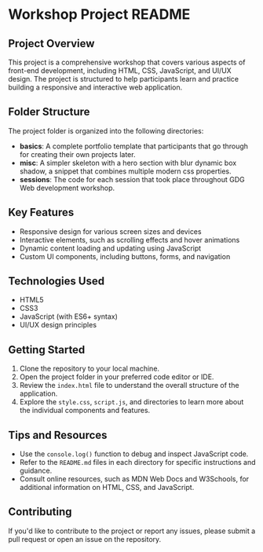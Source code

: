 # Workshop Project README

## Project Overview

This project is a comprehensive workshop that covers various aspects of front-end development, including HTML, CSS, JavaScript, and UI/UX design. The project is structured to help participants learn and practice building a responsive and interactive web application.

## Folder Structure

The project folder is organized into the following directories:

* **basics**: A complete portfolio template that participants that go through for creating their own projects later.
* **misc**: A simpler skeleton with a hero section with blur dynamic box shadow, a snippet that combines multiple modern css properties.
* **sessions**: The code for each session that took place throughout GDG Web development workshop.

## Key Features

* Responsive design for various screen sizes and devices
* Interactive elements, such as scrolling effects and hover animations
* Dynamic content loading and updating using JavaScript
* Custom UI components, including buttons, forms, and navigation

## Technologies Used

* HTML5
* CSS3
* JavaScript (with ES6+ syntax)
* UI/UX design principles

## Getting Started

1. Clone the repository to your local machine.
2. Open the project folder in your preferred code editor or IDE.
3. Review the `index.html` file to understand the overall structure of the application.
4. Explore the `style.css`, `script.js`, and directories to learn more about the individual components and features.

## Tips and Resources

* Use the `console.log()` function to debug and inspect JavaScript code.
* Refer to the `README.md` files in each directory for specific instructions and guidance.
* Consult online resources, such as MDN Web Docs and W3Schools, for additional information on HTML, CSS, and JavaScript.

## Contributing

If you'd like to contribute to the project or report any issues, please submit a pull request or open an issue on the repository.